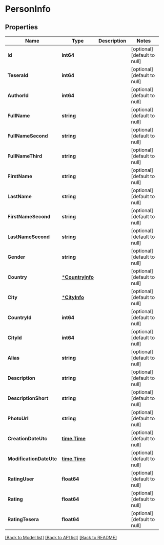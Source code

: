 # PersonInfo

## Properties
Name | Type | Description | Notes
------------ | ------------- | ------------- | -------------
**Id** | **int64** |  | [optional] [default to null]
**TeseraId** | **int64** |  | [optional] [default to null]
**AuthorId** | **int64** |  | [optional] [default to null]
**FullName** | **string** |  | [optional] [default to null]
**FullNameSecond** | **string** |  | [optional] [default to null]
**FullNameThird** | **string** |  | [optional] [default to null]
**FirstName** | **string** |  | [optional] [default to null]
**LastName** | **string** |  | [optional] [default to null]
**FirstNameSecond** | **string** |  | [optional] [default to null]
**LastNameSecond** | **string** |  | [optional] [default to null]
**Gender** | **string** |  | [optional] [default to null]
**Country** | [***CountryInfo**](CountryInfo.md) |  | [optional] [default to null]
**City** | [***CityInfo**](CityInfo.md) |  | [optional] [default to null]
**CountryId** | **int64** |  | [optional] [default to null]
**CityId** | **int64** |  | [optional] [default to null]
**Alias** | **string** |  | [optional] [default to null]
**Description** | **string** |  | [optional] [default to null]
**DescriptionShort** | **string** |  | [optional] [default to null]
**PhotoUrl** | **string** |  | [optional] [default to null]
**CreationDateUtc** | [**time.Time**](time.Time.md) |  | [optional] [default to null]
**ModificationDateUtc** | [**time.Time**](time.Time.md) |  | [optional] [default to null]
**RatingUser** | **float64** |  | [optional] [default to null]
**Rating** | **float64** |  | [optional] [default to null]
**RatingTesera** | **float64** |  | [optional] [default to null]

[[Back to Model list]](../README.md#documentation-for-models) [[Back to API list]](../README.md#documentation-for-api-endpoints) [[Back to README]](../README.md)


